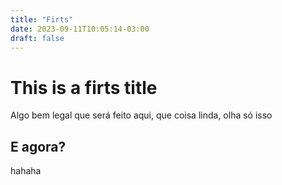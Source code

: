 ```yaml
---
title: "Firts"
date: 2023-09-11T10:05:14-03:00
draft: false
---
```



# This is a firts title

Algo bem legal que será feito aqui, que coisa linda, olha só isso 

## E agora? 

hahaha

